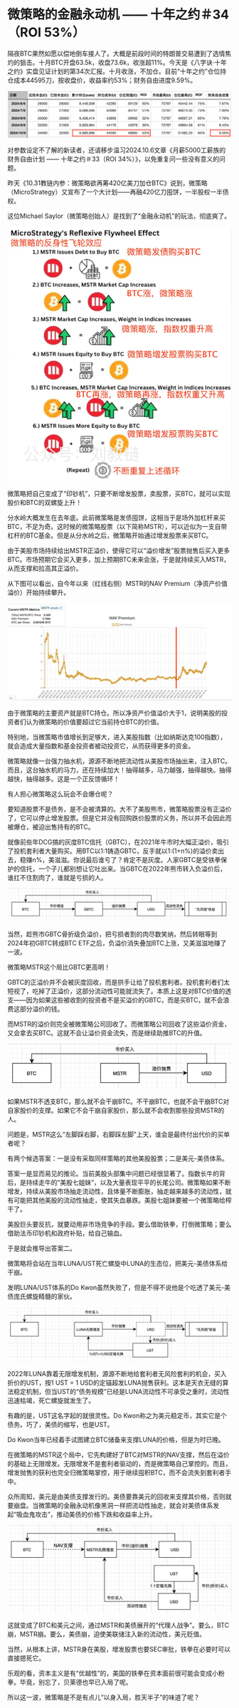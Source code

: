 # 微策略的金融永动机 —— 十年之约＃34（ROI 53%）

隔夜BTC果然如愿以偿地倒车接人了。大概是前段时间的特朗普交易遭到了选情焦灼的狙击。十月BTC开盘63.5k，收盘73.6k，收涨超11%。今天是《八字诀·十年之约》实盘见证计划的第34次汇报。十月收涨，不加仓。目前“十年之约”仓位持仓成本44595刀，按收盘价，收益率约53%；财务自由进度9.59%。

![](2024-11-01-A01.png)

对参数设定不了解的新读者，还请移步温习2024.10.6文章《月薪5000工薪族的财务自由计划 —— 十年之约＃33（ROI 34%）》，以免重复问一些没有意义的问题。

昨天《10.31教链内参：微策略欲再筹420亿美刀加仓BTC》说到，微策略（MicroStrategy）又宣布了一个大计划——再融420亿刀囤饼，一半股权一半债权。

这位Michael Saylor（微策略创始人）是找到了“金融永动机”的玩法，彻底爽了。

![](2024-11-01-A02.jpeg)

微策略把自己变成了“印钞机”，只要不断增发股票，卖股票，买BTC，就可以实现股价和BTC的双螺旋上升！

分水岭大概发生在去年底。此前微策略是发债囤饼，这相当于是场外加杠杆来买BTC，不足为奇。这时候的微策略股票（以下简称MSTR），可以近似为一支自带杠杆的BTC基金。但是从分水岭之后，微策略开始通过增发股票来买BTC。

由于美股市场持续给出MSTR正溢价，使得它可以“溢价增发”股票抛售后买入更多BTC。市场预期它会买入更多，加上预期BTC未来会涨，于是就持续买入MSTR，从而支撑和拉高其正溢价。

从下图可以看出，自今年以来（红线右侧）MSTR的NAV Premium（净资产价值溢价）开始持续攀升。

![](2024-11-01-A03.jpeg)

由于微策略的主要资产就是BTC持仓。所以净资产价值溢价大于1，说明美股的投资者们认为微策略的价值要超过它当前持仓BTC的价值。

特别地，当微策略市值增长到足够大，进入美股指数（比如纳斯达克100指数），就会造成大量指数和基金投资者被动投资它，从而获得更多的资金。

微策略就像一台强力抽水机，源源不断地把流动性从美股市场抽出来，注入BTC。而且，这台抽水机的马力，还在持续加大！抽得越多，马力越强，抽得越快。抽得越快，抽得越多。这是一个正反馈循环！

有人担心微策略这么玩会不会爆仓呢？

要知道股票不是债务，是不会被清算的。大不了美股熊市，微策略股票没有正溢价了，它可以停止增发股票。但是它并没有回购跌价股票的义务，所以并不会因此而被爆仓，被迫出售持有的BTC。

就像前些年DCG搞的灰度BTC信托（GBTC），在2021年牛市时大幅正溢价，吸引了投机套利者大量购买。用BTC以1:1铸造GBTC，反手就以1:(1+n%)的溢价卖出去，稳赚n%，美滋滋。你说最后谁亏了？肯定不是灰度。人家GBTC是受铁拳保护的信托，一个子儿都别想让它吐出来。当GBTC在2022年熊市转入负溢价后，谁扛不住割肉了，谁就是亏损的人。

![](2024-11-01-A04.png)

当然，趁熊市GBTC骨折级负溢价，把亏损者割的肉尽数笑纳，然后转眼等到2024年初GBTC转成BTC ETF之后，负溢价消失叠加BTC上涨，又美滋滋地赚了一波。

微策略MSTR这个局比GBTC更高明！

GBTC的正溢价并不会被灰度回收，而是拱手让给了投机套利者。投机套利者们太短视了，吃掉了正溢价，这部分流动性可能就流失了。本质上这是对BTC价值的透支——因为如果这些被收割的投资者不是买溢价的GBTC，而是买BTC，就不会浪费这部分溢价的钱。

而MSTR的溢价则完全被微策略公司回收了。而微策略公司回收了这些溢价资金，又会拿去买BTC。这就不会让溢价资金流失，而是继续助推BTC的升值。

![](2024-11-01-A05.png)

如果MSTR不透支BTC，那么就不会干崩BTC。不干崩BTC，也就不会干崩BTC对自家股价的支撑。如果它不会干崩自家股价，那么就不会收割那些投资MSTR的人。

问题是，MSTR这么“左脚踩右脚，右脚踩左脚”上天，谁会是最终付出代价的买单者呢？

有两个候选答案：一是没有采取同样策略的其他美股股票；二是美元-美债体系。

答案一是显而易见的推论。当前美股头部集中问题已经很显著了。指数长牛的背后，是持续走牛的“美股七姐妹”，以及大量表现平平的长尾公司。微策略如果不断增发，持续从美股市场抽走流动性，且体量不断膨胀，抽走越来越多的流动性，就有可能把其他美股的流动性抽走，使其失血暴跌。美股七姐妹要被一个微策略给榨干了。

美股巨头要反抗，就要动用非市场竞争的手段。要么借助铁拳，打倒微策略；要么借助法币印钞机和政府补贴，给自己输血。

于是就会推导出答案二。

微策略将会站在当年LUNA/UST死亡螺旋中LUNA的生态位，把美元-美债体系给干崩。

发明LUNA/UST体系的Do Kwon虽然失败了，但是不得不说他是个吃透了美元-美债庞氏螺旋精髓的家伙。

![](2024-11-01-A06.png)

2022年LUNA靠着无限增发机制，源源不断地给套利者无风险套利的机会，买入折价的UST，按1 UST = 1 USD的定锚超发LUNA抛售获利。这本是天衣无缝的算法稳定机制，但当UST的“债务规模”已经是LUNA流动性不可承受之重时，流动性迅速枯竭，死亡螺旋就发生了。

有趣的是，UST这名字起的就很灵性。Do Kwon称之为美元稳定币，其实它是个债务。巧了，美债的缩写，也是UST。

Do Kwon当年已经着手试图建立BTC储备来支撑LUNA的价格，但是为时已晚。

在微策略的MSTR这个局中，它先构建好了BTC对MSTR的NAV支撑，然后在溢价的基础上无限增发。无限增发不是套利者驱动的，而是微策略自己掌控的。而且，增发抛售的获利也完全归微策略掌控，用于继续囤积BTC，而不会流失到套利者手中。

众所周知，美元是由美债支撑发行的。美债要靠美元的回收来支撑其价格，否则就要崩盘。当微策略的金融永动机像黑洞一样把流动性抽走，就会对美债体系发起“吸血鬼攻击”，推动美债的价格下跌和收益率上升。

![](2024-11-01-A07.png)

这就变成了BTC和美元之间，通过MSTR和美债展开的“代理人战争”。要么，BTC崩，MSTR崩。要么，美债崩，迫使美联储注入新的流动性，美元贬值。

当然，从根本上讲，MSTR身在美股，增发股票也要SEC审批，铁拳在必要时可以直接摁死它。

乐观的看，资本主义是有“优越性”的，美国的铁拳在资本面前很可能会变成小粉拳。毕竟，别忘了，贝莱德也早已入局了呢。

所以这一波，微策略是不是有点儿“以身入局，胜天半子”的味道了呢？
